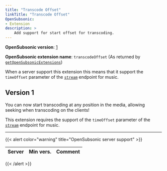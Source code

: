 ```yaml
---
title: "Transcode Offset"
linkTitle: "Transcode Offset"
OpenSubsonic:
- Extension
description: >
    Add support for start offset for transcoding.
---
```


**OpenSubsonic version**: [1](../../opensubsonic-versions)

**OpenSubsonic extension name**: `transcodeOffset` (As returned by [`getOpenSubsonicExtensions`](../../endpoints/getopensubsonicextensions))

When a server support this extension this means that it support the `timeOffset` parameter of the [`stream`](../../endpoints/stream) endpoint for music.

## Version 1

You can now start transcoding at any position in the media, allowing seeking when transcoding on the clients!

This extension requires the support of the `timeOffset` parameter of the [`stream`](../../endpoints/stream) endpoint for music.

---

{{< alert color="warning" title="OpenSubsonic server support" >}}

| Server | Min vers. | Comment |
| --- | --- | --- |
{{< /alert >}}
